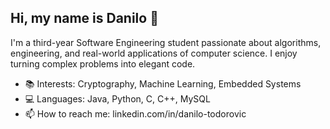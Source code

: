 ## Hi, my name is Danilo 👋

I'm a third-year Software Engineering student passionate about algorithms, engineering, and real-world applications of computer science. I enjoy turning complex problems into elegant code.

- 📚 Interests: Cryptography, Machine Learning, Embedded Systems
- 💻 Languages: Java, Python, C, C++, MySQL
- 📫 How to reach me: linkedin.com/in/danilo-todorovic
